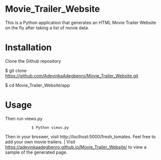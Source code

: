 # Movie_Trailer_Website

 This is a Python application that generates an HTML Movie Trailer Website on the fly after taking a list of movie data.

# Installation

 Clone the Github repository

 $ git clone https://github.com/AdeyinkaAdegbenro/Movie_Trailer_Website.git

 $ cd Movie_Trailer_Website/app

# Usage

 Then run views.py

 				
 				
 				$ Python views.py

 Then in your broswer, visit http://loclhost:5000/fresh_tomates. Feel free to add your own movie trailers.
| Visit https://adeyinkaadegbenro.github.io/Movie_Trailer_Website/ to view a sample of the generated page.